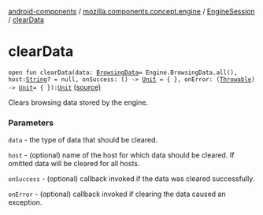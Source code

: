 [android-components](../../index.md) / [mozilla.components.concept.engine](../index.md) / [EngineSession](index.md) / [clearData](./clear-data.md)

# clearData

`open fun clearData(data: `[`BrowsingData`](../-engine/-browsing-data/index.md)` = Engine.BrowsingData.all(), host: `[`String`](https://kotlinlang.org/api/latest/jvm/stdlib/kotlin/-string/index.html)`? = null, onSuccess: () -> `[`Unit`](https://kotlinlang.org/api/latest/jvm/stdlib/kotlin/-unit/index.html)` = { }, onError: (`[`Throwable`](https://kotlinlang.org/api/latest/jvm/stdlib/kotlin/-throwable/index.html)`) -> `[`Unit`](https://kotlinlang.org/api/latest/jvm/stdlib/kotlin/-unit/index.html)` = { }): `[`Unit`](https://kotlinlang.org/api/latest/jvm/stdlib/kotlin/-unit/index.html) [(source)](https://github.com/mozilla-mobile/android-components/blob/master/components/concept/engine/src/main/java/mozilla/components/concept/engine/EngineSession.kt#L433)

Clears browsing data stored by the engine.

### Parameters

`data` - the type of data that should be cleared.

`host` - (optional) name of the host for which data should be cleared. If
omitted data will be cleared for all hosts.

`onSuccess` - (optional) callback invoked if the data was cleared successfully.

`onError` - (optional) callback invoked if clearing the data caused an exception.